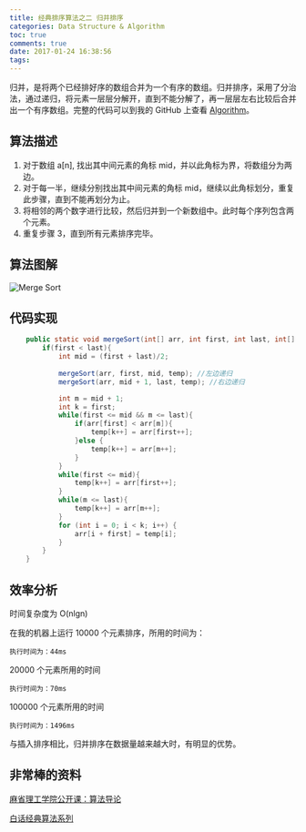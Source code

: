 ```yaml
---
title: 经典排序算法之二 归并排序
categories: Data Structure & Algorithm
toc: true
comments: true
date: 2017-01-24 16:38:56
tags:
---
```



归并，是将两个已经排好序的数组合并为一个有序的数组。归并排序，采用了分治法，通过递归，将元素一层层分解开，直到不能分解了，再一层层左右比较后合并出一个有序数组。完整的代码可以到我的 GitHub 上查看 [Algorithm](https://github.com/mjd507/Algorithm)。

<!--more-->

##  算法描述
1. 对于数组 a[n], 找出其中间元素的角标 mid，并以此角标为界，将数组分为两边。
2. 对于每一半，继续分别找出其中间元素的角标 mid，继续以此角标划分，重复此步骤，直到不能再划分为止。
3. 将相邻的两个数字进行比较，然后归并到一个新数组中。此时每个序列包含两个元素。
4. 重复步骤 3，直到所有元素排序完毕。


## 算法图解

![Merge Sort](/images/Algorithm/MergeSort.png)

## 代码实现

```java
	public static void mergeSort(int[] arr, int first, int last, int[] temp){
		if(first < last){
			int mid = (first + last)/2;
			
			mergeSort(arr, first, mid, temp); //左边递归
			mergeSort(arr, mid + 1, last, temp); //右边递归

			int m = mid + 1;
			int k = first;
			while(first <= mid && m <= last){
				if(arr[first] < arr[m]){
					temp[k++] = arr[first++];
				}else {
					temp[k++] = arr[m++];
				}
			}
			while(first <= mid){
				temp[k++] = arr[first++];
			}
			while(m <= last){
				temp[k++] = arr[m++];
			}
			for (int i = 0; i < k; i++) {
				arr[i + first] = temp[i];
			}
		}
	}

```

## 效率分析

时间复杂度为 O(nlgn)

在我的机器上运行 10000 个元素排序，所用的时间为：

```
执行时间为：44ms
```

20000 个元素所用的时间

```
执行时间为：70ms
```

100000 个元素所用的时间

```
执行时间为：1496ms
```

与插入排序相比，归并排序在数据量越来越大时，有明显的优势。


## 非常棒的资料

[麻省理工学院公开课：算法导论](http://open.163.com/special/opencourse/algorithms.html)

[白话经典算法系列](http://blog.csdn.net/MoreWindows/article/category/859207)


